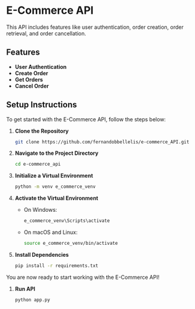 # E-Commerce API

This API includes features like user authentication, order creation, order retrieval, and order cancellation.

## Features

- **User Authentication**
- **Create Order**
- **Get Orders**
- **Cancel Order**

## Setup Instructions

To get started with the E-Commerce API, follow the steps below:

1. **Clone the Repository**

   ```bash
   git clone https://github.com/fernandobbellelis/e-commerce_API.git
   ```

2. **Navigate to the Project Directory**

   ```bash
   cd e-commerce_api
   ```

3. **Initialize a Virtual Environment**

   ```bash
   python -m venv e_commerce_venv
   ```

4. **Activate the Virtual Environment**

   - On Windows:
     ```bash
     e_commerce_venv\Scripts\activate
     ```

   - On macOS and Linux:
     ```bash
     source e_commerce_venv/bin/activate
     ```

5. **Install Dependencies**

   ```bash
   pip install -r requirements.txt
   ```

You are now ready to start working with the E-Commerce API!


1. **Run API**

   ```bash
   python app.py
   ```

